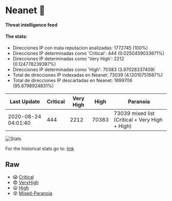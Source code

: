 # Neanet :hocho:
#### Threat intelligence feed
#### The stats:

- Direcciones IP con mala reputacion analizadas: 1772745 (100%)
- Direcciones IP determinadas como 'Critical':  444 (0.0250459033871%)
- Direcciones IP determinadas como 'Very High':  2212 (0.124778239397%)
- Direcciones IP determinadas como 'High':  70383 (3.97028337409)
- Total de direcciones IP indexadas en Neanet:  73039 (4.12010751687%)
- Total de direcciones IP descartadas en Neanet:  1699706 (95.8798924831%)

| Last Update | Critical | Very High | High | Paranoia |
| --- | --- | --- | --- | --- |
| 2020-08-24 04:01:40 | 444 | 2212 | 70383 | 73039 mixed list (Critical + Very High + High)|

![Stats](https://docs.google.com/spreadsheets/d/e/2PACX-1vSnaNMIXVabIpDJjufMlzH7poXnshF3mgd8Is1g9ytUEzVsP5my4Trn8f-xkoLLQ38xpL3HtmUexLo6/pubchart?oid=501124687&format=image)

For the historical stats go to: [link](/stats.csv)
## Raw
- :scream: [Critical](https://raw.githubusercontent.com/JavaGarcia/Neanet/master/blacklists/neanet_critical.txt)
- :fearful: [VeryHigh](https://raw.githubusercontent.com/JavaGarcia/Neanet/master/blacklists/neanet_veryHigh.txtt)
- :frowning: [High](https://raw.githubusercontent.com/JavaGarcia/Neanet/master/blacklists/neanet_high.txt)
- :dizzy_face: [Mixed-Paranoia](https://raw.githubusercontent.com/JavaGarcia/Neanet/master/blacklists/neanet_all.txt)






















































































































































































































































































































































































































